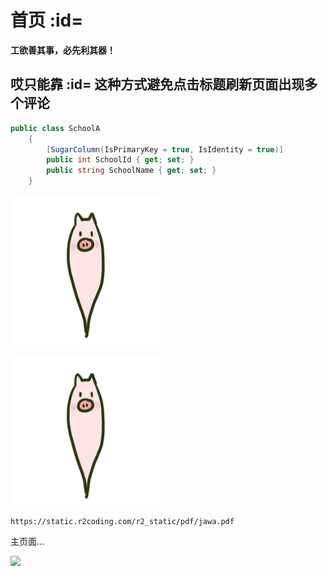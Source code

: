 # 首页 :id=

**工欲善其事，必先利其器！** 

<!-- 靠 :id= 这种方式避免页面出现多个评论 -->
## 哎只能靠 :id= 这种方式避免点击标题刷新页面出现多个评论

```csharp
public class SchoolA
    {
        [SugarColumn(IsPrimaryKey = true, IsIdentity = true)]
        public int SchoolId { get; set; }
        public string SchoolName { get; set; }
    }
```





<!-- Hover to play, unhover to pause (default) -->
![](/guide/images/pigjump.gif)


<!-- Click to play, click again to pause (using inline option) -->
![](/guide/images/pigjump.gif "-gifcontrol-mode=click;")

```pdf
https://static.r2coding.com/r2_static/pdf/jawa.pdf
```

主页面...

![](https://cdn.jsdelivr.net/gh/DotNeter-Hpf/Images/img/20220514222412.jpg)

